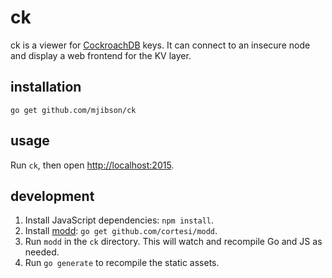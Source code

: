 # ck

ck is a viewer for [CockroachDB](https://github.com/cockroachdb/cockroach) keys.
It can connect to an insecure node and display a web frontend for the KV layer.

## installation

`go get github.com/mjibson/ck`

## usage

Run `ck`, then open [http://localhost:2015](http://localhost:2015).

## development

1. Install JavaScript dependencies: `npm install`.
2. Install [modd](http://github.com/cortesi/modd): `go get github.com/cortesi/modd`.
3. Run `modd` in the `ck` directory. This will watch and recompile Go and JS as needed.
4. Run `go generate` to recompile the static assets.
